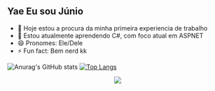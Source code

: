 ## Yae Eu sou Júnio



- 🔭 Hoje estou a procura da minha primeira experiencia de trabalho
- 🌱 Estou atualmente aprendendo C#, com foco atual em ASPNET
- 😄 Pronomes: Ele/Dele
- ⚡ Fun fact: Bem nerd kk

 ![Anurag's GitHub stats](https://github-readme-stats.vercel.app/api?username=Ernesto-Junior&show_icons=true&theme=synthwave)
 [![Top Langs](https://github-readme-stats.vercel.app/api/top-langs/?username=Ernesto-Junior&show_icons=true&theme=synthwave)](https://github.com/anuraghazra/github-readme-stats)

 <p align="center">
  <a href="https://skillicons.dev">
    <img src="https://skillicons.dev/icons?i=git,cs,html,css" />
  </a>
</p>


